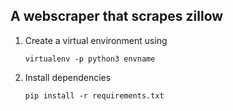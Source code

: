 ## A webscraper that scrapes zillow

1. Create a virtual environment using

     ``virtualenv -p python3 envname``  

2. Install dependencies 

      ``pip install -r requirements.txt``
      
